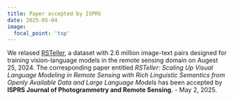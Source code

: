 ```yaml
---
title: Paper accepted by ISPRS
date: 2025-05-04
image:
  focal_point: 'top'
---
```


We relased [RSTeller](https://github.com/SlytherinGe/RSTeller), a dataset with 2.6 million image-text pairs designed for training vision-language models in the remote sensing domain on Augest 25, 2024. The corresponding paper entitled *RSTeller: Scaling Up Visual Language Modeling in Remote Sensing with Rich Linguistic Semantics from Openly Available Data and Large Language Models* has been accepted by **ISPRS Journal of Photogrammetry and Remote Sensing**. - May 2, 2025. 

<!--more-->

<!-- {{% cta cta_link="/highlights-fusion/002-cognitive-training" cta_text="Read more ..." %}} -->